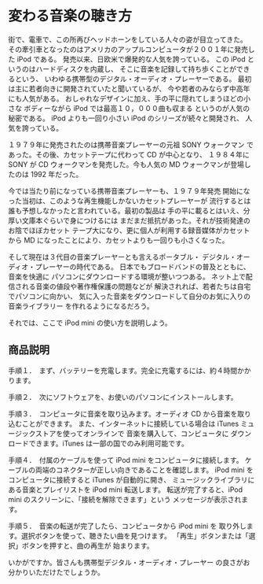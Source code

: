 # 変わる音楽の聴き方

街で、電車で、この所再びヘッドホーンをしている人々の姿が目立ってきた。
その牽引車となったのはアメリカのアップルコンピュータが２００１年に発売した
iPod である。
発売以来、日欧米で爆発的な人気を誇っている。
この iPod というのはハードディスクを内蔵し、
そこに音楽を記録して持ち歩くことができるという、
いわゆる携帯型のデジタル・オーディオ・プレーヤーである。
最初は主に若者向きに開発されていたと聞いているが、
今や若者のみならず中高年にも人気がある。
おしゃれなデザインに加え、手の平に隠れてしまうほどの小さな
ボディーながら iPod では最高１０，０００曲も収まる
というのが人気の秘密である。
iPod よりも一回り小さい iPod のシリーズが続々と開発され、
人気を誇っている。

１９７９年に発売されたのは携帯音楽プレーヤーの元祖 SONY ウォークマン
であった。その後、カセットテープに代わって CD が中心となり、
１９８４年に SONY が CD ウォークマンを発売した。今も人気の
MD ウォークマンが登場したのは 1992 年だった。

今では当たり前になっている携帯音楽プレーヤーも、１９７９年発売
開始になった当初は、このような再生機能しかないカセットプレーヤーが
流行するとは誰も予想しなかったと言われている。最初の製品は
手の平に載るとはいえ、分厚い文庫本ぐらいで身につけるには
まだまだ抵抗があった。それが技術発達のお陰でほぼカセット
テープ大になり、更に個人が利用する録音媒体がカセットから
MD になったことにより、カセットよりも一回りも小さくなった。

そして現在は３代目の音楽プレーヤーとも言えるポータブル・
デジタル・オーディオ・プレーヤーの時代である。
日本でもブロードバンドの普及とともに、音楽を快適に
パソコンにダウンロードする環境が整いつつある。
ネット上で配信される音楽の値段や著作権保護の問題などが
解決されれば、若者たちは自宅でパソコンに向かい、
気に入った音楽をダウンロードして自分のお気に入りの音楽ライブラリー
を作れるようになるだろう。

それでは、ここで iPod mini の使い方を説明しよう。

## 商品説明

手順１．　まず、バッテリーを充電します。完全に充電するには、約４時間かかります。

手順２．　次にソフトウェアを、お使いのパソコンにインストールします。

手順３．　コンピュータに音楽を取り込みます。オーディオ CD から音楽を取り込むことができます。
また、インターネットに接続している場合は iTunes ミュージックストアを使ってオンラインで
音楽を購入して、コンピュータに
ダウンロードできます。iTunes は一部の国でのみ利用可能です。

手順４．　付属のケーブルを使って iPod mini をコンピュータに接続します。
ケーブルの両端のコネクターが正しい向きであることを確認します。
iPod mini をコンピュータに接続すると iTunes が自動的に開き、
ミュージックライブラリにある音楽とプレイリストを iPod mini 転送します。
転送が完了すると、iPod mini のスクリーンに、「接続を解除できます」という
メッセージが表示されます。

手順５．　音楽の転送が完了したら、コンピュータから iPod mini を
取り外します。選択ボタンを使って、聴きたい曲を見つけます。
「再生」ボタンまたは「選択」ボタンを押すと、曲の再生が
始まります。

いかがですか。皆さんも携帯型デジタル・オーディオ・プレーヤー
の良さがお分かりいただけたでしょうか。
